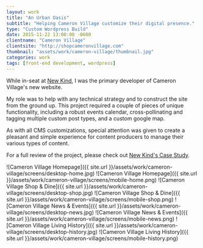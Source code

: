 ```yaml
---
layout: work
title: "An Urban Oasis"
subtitle: "Helping Cameron Village customize their digital presence."
type: "Custom Wordpress Build"
date: 2015-11-22 13:00:00 -0600
clientname: "Cameron Village"
clientsite: "http://shopcameronvillage.com"
thumbnail: "assets/work/cameron-village/thumbnail.jpg"
categories: work
tags: [front-end development, wordpress]
---
```


<div class="content">

<p>While in-seat at <a href="http://newkind.com" target="blank">New Kind</a>, I was the primary developer of Cameron Village's new website.</p>

<p>My role was to help with any technical strategy and to construct the site from the ground up. This project required a couple of pieces of unique functionality, including a robust events calendar, cross-pollinating and tagging multiple custom post types, and a custom google map.</p>

<p>As with all CMS customizations, special attention was given to create a  pleasant and simple experience for content producers to manage their various types of content.</p>

<p>For a full review of the project, please check out <a href="http://newkind.com/the-work/cameron-village" target="blank">New Kind's Case Study</a>. </p>

</div>

<span class="jux-img">
    ![Cameron Village Homepage]({{ site.url }}/assets/work/cameron-village/screens/desktop-home.jpg)
    <span class="top-img">
        ![Cameron Village Homepage]({{ site.url }}/assets/work/cameron-village/screens/mobile-home.png)
    </span>
</span>
<span class="jux-img">
    ![Cameron Village Shop & Dine]({{ site.url }}/assets/work/cameron-village/screens/desktop-shop.jpg)
    <span class="top-img">
    ![Cameron Village Shop & Dine]({{ site.url }}/assets/work/cameron-village/screens/mobile-shop.png)
    </span>
</span>

<span class="jux-img">
    ![Cameron Village News & Events]({{ site.url }}/assets/work/cameron-village/screens/desktop-news.jpg)
    <span class="top-img">
    ![Cameron Village News & Events]({{ site.url }}/assets/work/cameron-village/screens/mobile-news.png)
    </span>
</span>

<span class="jux-img">
    ![Cameron Village Living History]({{ site.url }}/assets/work/cameron-village/screens/desktop-history.jpg)
    <span class="top-img">
    ![Cameron Village Living History]({{ site.url }}/assets/work/cameron-village/screens/mobile-history.png)
    </span>
</span>
